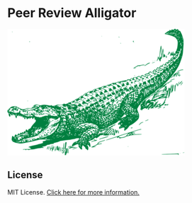 # Peer Review Alligator

![Peer Review Alligator](definitions/iconSM.png)



## License

MIT License. [Click here for more information.](LICENSE)


